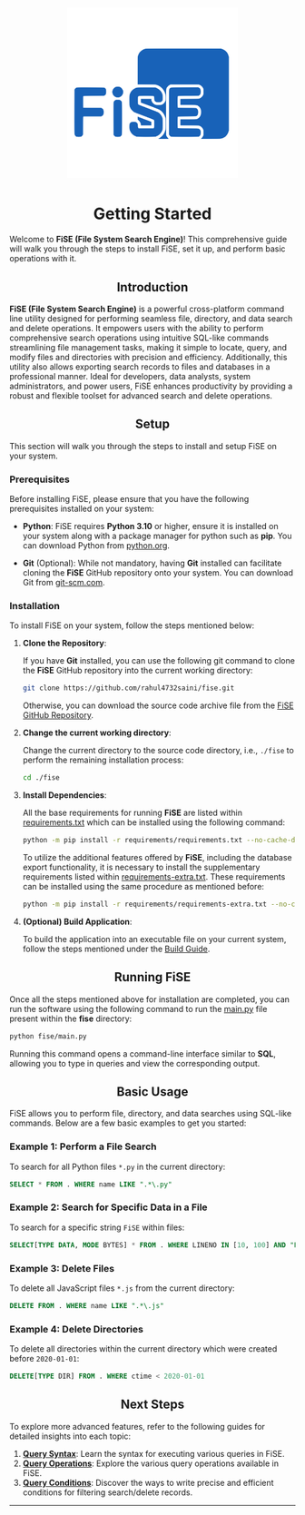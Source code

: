 <h1 align=center><img src="../assets/fise.svg" width=300></h1>

<h1 align=center>Getting Started</h1>

Welcome to **FiSE (File System Search Engine)**! This comprehensive guide will walk you through the steps to install FiSE, set it up, and perform basic operations with it.

<h2 align=center>Introduction</h2>

**FiSE (File System Search Engine)** is a powerful cross-platform command line utility designed for performing seamless file, directory, and data search and delete operations. It empowers users with the ability to perform comprehensive search operations using intuitive SQL-like commands streamlining file management tasks, making it simple to locate, query, and modify files and directories with precision and efficiency. Additionally, this utility also allows exporting search records to files and databases in a professional manner. Ideal for developers, data analysts, system administrators, and power users, FiSE enhances productivity by providing a robust and flexible toolset for advanced search and delete operations.

<h2 align=center>Setup</h2>

This section will walk you through the steps to install and setup FiSE on your system.

### Prerequisites

Before installing FiSE, please ensure that you have the following prerequisites installed on your system:

- **Python**: FiSE requires **Python 3.10** or higher, ensure it is installed on your system along with a package manager for python such as **pip**. You can download Python from [python.org](https://www.python.org/downloads/).

- **Git** (Optional): While not mandatory, having **Git** installed can facilitate cloning the **FiSE** GitHub repository onto your system. You can download Git from [git-scm.com](https://www.git-scm.com).

### Installation

To install FiSE on your system, follow the steps mentioned below:

1. **Clone the Repository**:

   If you have **Git** installed, you can use the following git command to clone the **FiSE** GitHub repository into the current working directory:

   ```bash
   git clone https://github.com/rahul4732saini/fise.git
   ```

   Otherwise, you can download the source code archive file from the [FiSE GitHub Repository](https://www.github.com/rahul4732saini/fise).

2. **Change the current working directory**:

   Change the current directory to the source code directory, i.e., `./fise` to perform the remaining installation process:

   ```bash
   cd ./fise
   ```

3. **Install Dependencies**:

   All the base requirements for running **FiSE** are listed within [requirements.txt](../requirements/requirements.txt) which can be installed using the following command:

   ```bash
   python -m pip install -r requirements/requirements.txt --no-cache-dir
   ```

   To utilize the additional features offered by **FiSE**, including the database export functionality, it is necessary to install the supplementary requirements listed within [requirements-extra.txt](../requirements/requirements-extra.txt). These requirements can be installed using the same procedure as mentioned before:

   ```bash
   python -m pip install -r requirements/requirements-extra.txt --no-cache-dir
   ```

4. **(Optional) Build Application**:

   To build the application into an executable file on your current system, follow the steps mentioned under the [Build Guide](./build-executable.md).

<h2 align=center>Running FiSE</h2>

Once all the steps mentioned above for installation are completed, you can run the software using the following command to run the [main.py](../fise/main.py) file present within the **fise** directory:

```bash
python fise/main.py
```

Running this command opens a command-line interface similar to **SQL**, allowing you to type in queries and view the corresponding output.

<h2 align=center>Basic Usage</h2>

FiSE allows you to perform file, directory, and data searches using SQL-like commands. Below are a few basic examples to get you started:

### Example 1: Perform a File Search

   To search for all Python files `*.py` in the current directory:

   ```SQL
   SELECT * FROM . WHERE name LIKE ".*\.py"
   ```

### Example 2: Search for Specific Data in a File

   To search for a specific string `FiSE` within files:

   ```SQL
   SELECT[TYPE DATA, MODE BYTES] * FROM . WHERE LINENO IN [10, 100] AND "FiSE" in data
   ```

### Example 3: Delete Files

   To delete all JavaScript files `*.js` from the current directory:

   ```SQL
   DELETE FROM . WHERE name LIKE ".*\.js"
   ```

### Example 4: Delete Directories

   To delete all directories within the current directory which were created before `2020-01-01`:

   ```SQL
   DELETE[TYPE DIR] FROM . WHERE ctime < 2020-01-01
   ```

<h2 align=center>Next Steps</h2>

To explore more advanced features, refer to the following guides for detailed insights into each topic:

1. **[Query Syntax](./query/syntax.md)**: Learn the syntax for executing various queries in FiSE.
2. **[Query Operations](./query/operations.md)**: Explore the various query operations available in FiSE.
3. **[Query Conditions](./query/query-conditions.md)**: Discover the ways to write precise and efficient conditions for filtering search/delete records.

---
